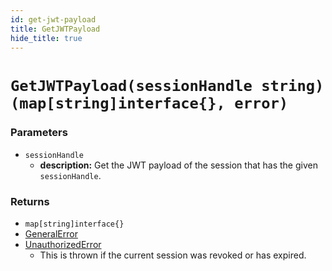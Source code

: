 ```yaml
---
id: get-jwt-payload
title: GetJWTPayload
hide_title: true
---
```


# `GetJWTPayload(sessionHandle string) (map[string]interface{}, error)`

### Parameters
- `sessionHandle`
    - **description:** Get the JWT payload of the session that has the given `sessionHandle`.

### Returns
- `map[string]interface{}`
- [GeneralError](./error-handling/general-error)
- [UnauthorizedError](./error-handling/unauthorised)
    - This is thrown if the current session was revoked or has expired.